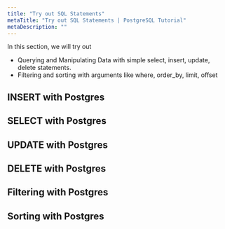 ```yaml
---
title: "Try out SQL Statements"
metaTitle: "Try out SQL Statements | PostgreSQL Tutorial"
metaDescription: ""
---
```


In this section, we will try out

- Querying and Manipulating Data with simple select, insert, update, delete statements.
- Filtering and sorting with arguments like where, order_by, limit, offset

## INSERT with Postgres

## SELECT with Postgres

## UPDATE with Postgres

## DELETE with Postgres

## Filtering with Postgres

## Sorting with Postgres
